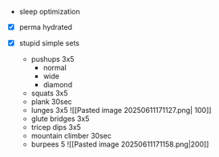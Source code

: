 - sleep optimization
- [x] perma hydrated

- [x] stupid simple sets 
	- pushups 3x5
		- normal
		- wide
		- diamond
	- squats 3x5
	- plank 30sec
	- lunges 3x5 ![[Pasted image 20250611171127.png| 100]] 
	- glute bridges 3x5
	- tricep dips 3x5
	- mountain climber 30sec
	- burpees 5 ![[Pasted image 20250611171158.png|200]]

